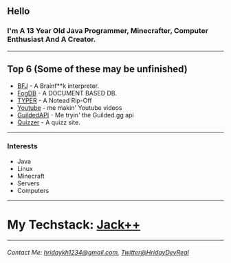 ## Hello
### I'm A 13 Year Old Java Programmer, Minecrafter, Computer Enthusiast And A Creator.

---

## Top 6 (Some of these may be unfinished)
- [BFJ](https://github.com/HridayDev/BFJ) - A Brainf**k interpreter.
- [FogDB](https://github.com/HridayDev/FogDb) - A DOCUMENT BASED DB.
- [TYPER](https://github.com/HridayDev/TYPER) - A Notead Rip-Off
- [Youtube](https://github.com/HridayDev/Youtube) - me makin' Youtube videos
- [GuildedAPI](https://github.com/HridayDev/GuildedAPI) - Me tryin' the Guilded.gg api
- [Quizzer](https://github.com/HridayDev/Quizzer) - A quizz site.

---

### Interests
- Java
- Linux
- Minecraft
- Servers
- Computers

---

# My Techstack: [Jack++](https://github.com/HridayDev/Techstack/tree/main)

---

###### Contact Me: hridaykh1234@gmail.com, [Twitter@HridayDevReal](https://twitter.com/HridayDevReal)

